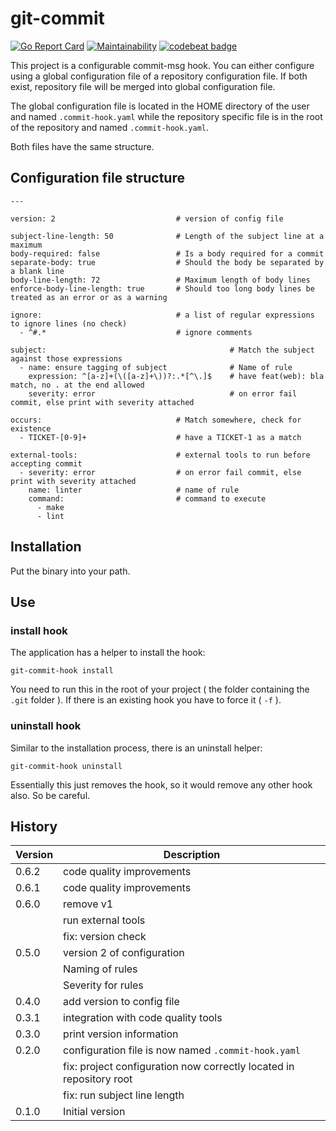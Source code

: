 # git-commit

[![Go Report Card](https://goreportcard.com/badge/github.com/sascha-andres/git-commit)](https://goreportcard.com/report/github.com/sascha-andres/git-commit) [![Maintainability](https://api.codeclimate.com/v1/badges/89c3d725bc80fe513869/maintainability)](https://codeclimate.com/github/sascha-andres/git-commit/maintainability) [![codebeat badge](https://codebeat.co/badges/e26b8c40-1ada-41b7-82c6-4dd7e96edde0)](https://codebeat.co/projects/github-com-sascha-andres-git-commit-master)

This project is a configurable commit-msg hook. You can either configure using a global configuration file of a repository configuration file. If both exist, repository file will be merged into global configuration file.

The global configuration file is located in the HOME directory of the user and named `.commit-hook.yaml` while the repository specific file is in the root of the repository and named `.commit-hook.yaml`.

Both files have the same structure.

## Configuration file structure

    ---
    
    version: 2                           # version of config file
    
    subject-line-length: 50              # Length of the subject line at a maximum
    body-required: false                 # Is a body required for a commit
    separate-body: true                  # Should the body be separated by a blank line
    body-line-length: 72                 # Maximum length of body lines
    enforce-body-line-length: true       # Should too long body lines be treated as an error or as a warning
    
    ignore:                              # a list of regular expressions to ignore lines (no check)
      - ^#.*                             # ignore comments
    
    subject:                                         # Match the subject against those expressions
      - name: ensure tagging of subject              # Name of rule
        expression: ^[a-z]+(\([a-z]+\))?:.*[^\.]$    # have feat(web): bla match, no . at the end allowed
        severity: error                              # on error fail commit, else print with severity attached
    
    occurs:                              # Match somewhere, check for existence
      - TICKET-[0-9]+                    # have a TICKET-1 as a match

    external-tools:                      # external tools to run before accepting commit
      - severity: error                  # on error fail commit, else print with severity attached
        name: linter                     # name of rule
        command:                         # command to execute
          - make
          - lint


## Installation

Put the binary into your path.

## Use

### install hook

The application has a helper to install the hook:

    git-commit-hook install

You need to run this in the root of your project ( the folder containing the `.git` folder ). If there is an existing hook you have to force it ( `-f` ).

### uninstall hook

Similar to the installation process, there is an uninstall helper:

    git-commit-hook uninstall

Essentially this just removes the hook, so it would remove any other hook also. So be careful.

## History

|Version|Description|
|---|---|
|0.6.2|code quality improvements|
|0.6.1|code quality improvements|
|0.6.0|remove v1|
||run external tools|
||fix: version check|
|0.5.0|version 2 of configuration|
||Naming of rules|
||Severity for rules|
|0.4.0|add version to config file|
|0.3.1|integration with code quality tools|
|0.3.0|print version information|
|0.2.0|configuration file is now named `.commit-hook.yaml`|
||fix: project configuration now correctly located in repository root|
||fix: run subject line length|
|0.1.0|Initial version|
